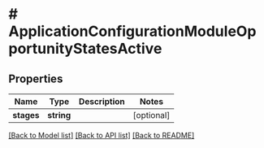 # # ApplicationConfigurationModuleOpportunityStatesActive

## Properties

Name | Type | Description | Notes
------------ | ------------- | ------------- | -------------
**stages** | **string** |  | [optional]

[[Back to Model list]](../../README.md#models) [[Back to API list]](../../README.md#endpoints) [[Back to README]](../../README.md)
